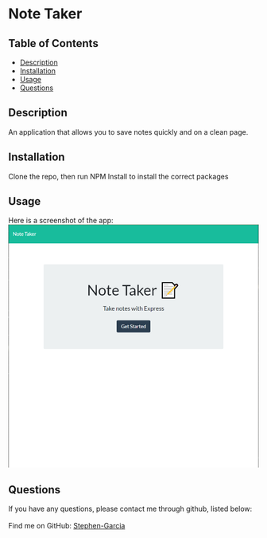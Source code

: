 # Note Taker
 
## Table of Contents
- [Description](#description)
- [Installation](#installation)
- [Usage](#usage)
- [Questions](#questions)
## Description
An application that allows you to save notes quickly and on a clean page.
## Installation
Clone the repo, then run NPM Install to install the correct packages
## Usage
Here is a screenshot of the app:
[![Product Name Screen Shot][product-screenshot]](#)
## Questions
If you have any questions, please contact me through github, listed below:<br />
<br />
Find me on GitHub: [Stephen-Garcia](https://github.com/Stephen-Garcia)<br />
<br />
    
<!-- MARKDOWN LINKS & IMAGES -->
[product-screenshot]: assets/demo.png